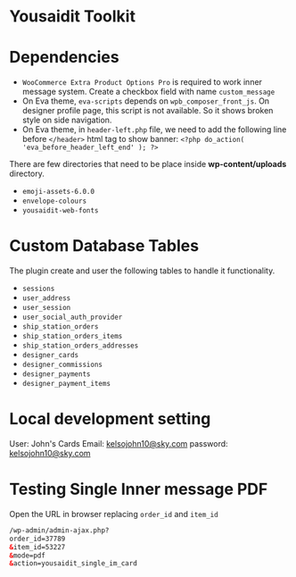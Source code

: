 # Yousaidit Toolkit

# Dependencies

* `WooCommerce Extra Product Options Pro` is required to work inner message system. Create a checkbox field with
  name `custom_message`
* On Eva theme, `eva-scripts` depends on `wpb_composer_front_js`. On designer profile page, this script is not
  available. So it shows broken style on side navigation.
* On Eva theme, in `header-left.php` file, we need to add the following line before `</header>` html tag to show banner:
  `<?php do_action( 'eva_before_header_left_end' ); ?>`

There are few directories that need to be place inside **wp-content/uploads** directory.

* `emoji-assets-6.0.0`
* `envelope-colours`
* `yousaidit-web-fonts`

# Custom Database Tables

The plugin create and user the following tables to handle it functionality.

* `sessions`
* `user_address`
* `user_session`
* `user_social_auth_provider`
* `ship_station_orders`
* `ship_station_orders_items`
* `ship_station_orders_addresses`
* `designer_cards`
* `designer_commissions`
* `designer_payments`
* `designer_payment_items`

# Local development setting

User: John's Cards
Email: kelsojohn10@sky.com
password: kelsojohn10@sky.com

# Testing Single Inner message PDF

Open the URL in browser replacing `order_id` and `item_id`

```html
/wp-admin/admin-ajax.php?
order_id=37789
&item_id=53227
&mode=pdf
&action=yousaidit_single_im_card
```
